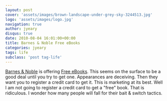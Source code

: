 ```yaml
---
layout: post
cover: 'assets/images/brown-landscape-under-grey-sky-3244513.jpg'
logo: 'assets/images/logo.jpg'
navigation: true
author: jyeary
disqus: true
date: 2010-08-04 16:01:00+00:00
title: Barnes & Noble Free eBooks
categories: jyeary
tags: life
subclass: 'post tag-life'
---
```

[Barnes & Noble](http://www.barnesandnobleinc.com/) is offering [Free eBooks](http://www.barnesandnoble.com/u/Free-eBooks/379001668/?cds2Pid=29168&linkid=1608371). This seems on the surface to be a good deal until you try to get one. Appearances are deceiving. Then they want you to register a credit card to get it. This is marketing at its best. Well I am not going to register a credit card to get a "free" book. That is ridiculous. I wonder how many people will fall for their bait & switch tactics.